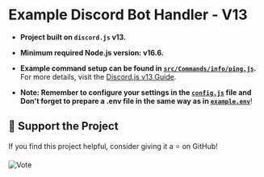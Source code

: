 # Example Discord Bot Handler - V13

- **Project built on `discord.js` v13.**
- **Minimum required Node.js version: v16.6.**
- **Example command setup can be found in [`src/Commands/info/ping.js`](https://github.com/memte/ExampleBot/blob/v13/src/Commands/info/ping.js).**  
  For more details, visit the [Discord.js v13 Guide](https://v13.discordjs.guide/interactions/slash-commands.html#options).
  
- **Note: Remember to configure your settings in the [`config.js`](https://github.com/memte/ExampleBot/blob/v13/src/Base/config.js) file and Don't forget to prepare a .env file in the same way as in [`example.env`](https://github.com/memte/ExampleBot/blob/v13/example.env)**!

## 🌟 Support the Project

If you find this project helpful, consider giving it a ⭐ on GitHub!

![Vote](https://user-images.githubusercontent.com/63320170/175336722-373eaf92-1454-4bce-b97c-e8a629c2628e.png)
